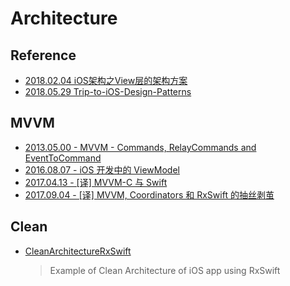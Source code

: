 # Architecture

## Reference

- [2018.02.04 iOS架构之View层的架构方案](https://mp.weixin.qq.com/s/t_IBkCClPBZFBPmtZT0WsQ)
- [2018.05.29 Trip-to-iOS-Design-Patterns](https://github.com/skyming/Trip-to-iOS-Design-Patterns)

## MVVM

- [2013.05.00 - MVVM - Commands, RelayCommands and EventToCommand](https://docs.microsoft.com/en-us/archive/msdn-magazine/2013/may/mvvm-commands-relaycommands-and-eventtocommand)
- [2016.08.07 - iOS 开发中的 ViewModel](https://www.jianshu.com/p/823297d8c386)
- [2017.04.13 - [译] MVVM-C 与 Swift](https://juejin.cn/post/6844903473897537549)
- [2017.09.04 - [译] MVVM, Coordinators 和 RxSwift 的抽丝剥茧](https://juejin.cn/post/6844903494013435918)

## Clean

- [CleanArchitectureRxSwift](https://github.com/sergdort/CleanArchitectureRxSwift)
    > Example of Clean Architecture of iOS app using RxSwift


